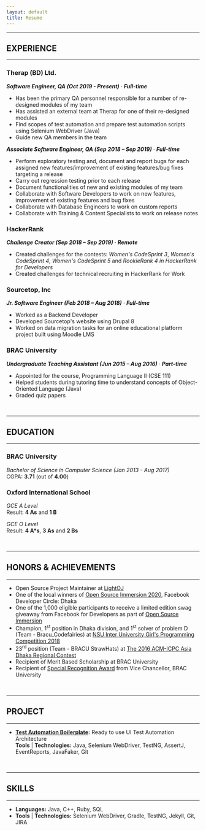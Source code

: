 ```yaml
---
layout: default
title: Resume
---
```


---
## EXPERIENCE
---

### Therap (BD) Ltd.  
***Software Engineer, QA (Oct 2019 - Present)*** &middot;	***Full-time***   

* Has been the primary QA personnel responsible for a number of re-designed modules of my team
* Has assisted an external team at Therap for one of their re-designed modules 
* Find scopes of test automation and prepare test automation scripts using Selenium WebDriver (Java)
* Guide new QA members in the team

***Associate Software Engineer, QA (Sep 2018 – Sep 2019)*** &middot;	***Full-time*** 
* Perform exploratory testing and, document and report bugs for each assigned new
features/improvement of existing features/bug fixes targeting a release
* Carry out regression testing prior to each release
* Document functionalities of new and existing modules of my team
* Collaborate with Software Developers to work on new features, improvement of existing features and bug fixes
* Collaborate with Database Engineers to work on custom reports
* Collaborate with Training & Content Specialists to work on release notes

### HackerRank  
***Challenge Creator (Sep 2018 – Sep 2019)*** &middot;	***Remote***
* Created challenges for the contests: *Women's CodeSprint 3*, *Women's CodeSprint 4*, *Women's CodeSprint 5* and *RookieRank 4 in HackerRank for Developers*
* Created challenges for technical recruiting in HackerRank for Work

### Sourcetop, Inc  
***Jr. Software Engineer (Feb 2018 – Aug 2018)*** &middot;	***Full-time***
* Worked as a Backend Developer
* Developed Sourcetop's website using Drupal 8
* Worked on data migration tasks for an online educational platform project built using Moodle LMS

### BRAC University     
***Undergraduate Teaching Assistant (Jun 2015 – Aug 2016)*** &middot;	***Part-time***  
* Appointed for the course, Programming Language II (CSE 111)
* Helped students during tutoring time to understand concepts of Object-Oriented Language (Java)
* Graded quiz papers  

<br />

---
## EDUCATION
---
### BRAC University  
*Bachelor of Science in Computer Science (Jan 2013 - Aug 2017)*  
CGPA: **3.71** (out of **4.00**) 

### Oxford International School
*GCE A Level*  
Result: **4 As** and **1 B**

*GCE O Level*  
Result: **4 A*s**, **3 As** and **2 Bs**

<br />

---
## HONORS & ACHIEVEMENTS
---
* Open Source Project Maintainer at [LightOJ](https://github.com/lightoj-dev/problem-tutorials)
* One of the local winners of [Open Source Immersion 2020](https://www.facebook.com/groups/DevCDhaka/permalink/2035223959941407), Facebook Developer Circle: Dhaka
* One of the 1,000 eligible participants to receive a limited edition swag giveaway from Facebook for Developers as part of [Open Source Immersion](https://developers.facebook.com/developercircles/open-source-immersion/)
* Champion, 1<sup>st</sup> position in Dhaka division, and 1<sup>st</sup> solver of problem D (Team - Bracu_Codefairies) at [NSU Inter University Girl's Programming Competition 2018](https://toph.co/c/nsu-iugpc-2018/standings)
* 23<sup>rd</sup> position (Team - BRACU StrawHats) at [The 2016 ACM-ICPC Asia Dhaka Regional Contest](https://icpc.global/regionals/finder/dhaka-2016/standings)
* Recipient of Merit Based Scholarship at BRAC University
* Recipient of [Special Recognition Award](https://drive.google.com/file/d/1uwpreJ1ekZWLFdA4lARyEnJOQTP_q6Rv/view) from Vice Chancellor, BRAC University

<br />

---
## PROJECT
---
* **[Test Automation Boilerplate](https://github.com/Tahanima/test-automation-boilerplate):** Ready to use UI Test Automation Architecture  
**Tools** &#124; **Technologies:** Java, Selenium WebDriver, TestNG, AssertJ, EventReports, JavaFaker, Git 

<br />
  
---
## SKILLS  
---
* **Languages:** Java, C++, Ruby, SQL
* **Tools** &#124; **Technologies:** Selenium WebDriver, Gradle, TestNG, Jekyll, Git, JIRA
